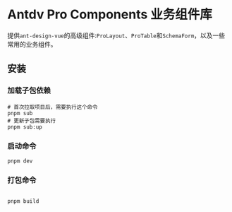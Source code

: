 # Antdv Pro Components 业务组件库

提供`ant-design-vue`的高级组件:`ProLayout`、`ProTable`和`SchemaForm`，以及一些常用的业务组件。

## 安装

### 加载子包依赖

```shell
# 首次拉取项目后，需要执行这个命令
pnpm sub
# 更新子包需要执行
pnpm sub:up
```

### 启动命令

```shell
pnpm dev

```

### 打包命令

```shell

pnpm build

```
